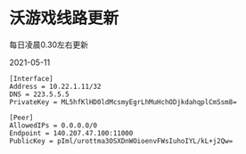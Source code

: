 # 沃游戏线路更新
每日凌晨0.30左右更新

2021-05-11
```
[Interface]
Address = 10.22.1.11/32
DNS = 223.5.5.5
PrivateKey = ML5hfKlHD0ldMcsmyEgrLhMuHchODjkdahqplCmSsm8=

[Peer]
AllowedIPs = 0.0.0.0/0
Endpoint = 140.207.47.100:11000
PublicKey = pIml/urottma3OSXDnWOioenvFWsIuhoIYL/kL+j2Qw=


```
